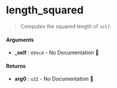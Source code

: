 # length\_squared

>  Computes the squared length of `self`.

#### Arguments

- **\_self** : `UVec4` \- No Documentation 🚧

#### Returns

- **arg0** : `u32` \- No Documentation 🚧